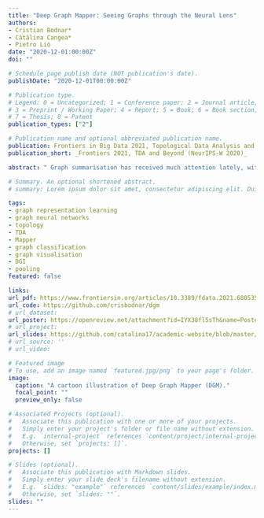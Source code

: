 ```yaml
---
title: "Deep Graph Mapper: Seeing Graphs through the Neural Lens"
authors:
- Cristian Bodnar*
- Cătălina Cangea*
- Pietro Liò
date: "2020-12-01:00:00Z"
doi: ""

# Schedule page publish date (NOT publication's date).
publishDate: "2020-12-01T00:00:00Z"

# Publication type.
# Legend: 0 = Uncategorized; 1 = Conference paper; 2 = Journal article;
# 3 = Preprint / Working Paper; 4 = Report; 5 = Book; 6 = Book section;
# 7 = Thesis; 8 = Patent
publication_types: ["2"]

# Publication name and optional abbreviated publication name.
publication: Frontiers in Big Data 2021, Topological Data Analysis and Beyond Workshop (NeurIPS 2020)
publication_short: _Frontiers 2021, TDA and Beyond (NeurIPS-W 2020)_

abstract: " Graph summarisation has received much attention lately, with various works tackling the challenge of defining pooling operators on data regions with arbitrary structures. These contrast the grid-like ones encountered in image inputs, where techniques such as max-pooling have been enough to show empirical success. In this work, we merge the Mapper algorithm with the expressive power of graph neural networks to produce topologically-grounded graph summaries. We demonstrate the suitability of Mapper as a topological framework for graph pooling by proving that Mapper is a generalisation of pooling methods based on soft cluster assignments. Building upon this, we show how easy it is to design novel pooling algorithms that obtain competitive results with other state-of-the-art methods."

# Summary. An optional shortened abstract.
# summary: Lorem ipsum dolor sit amet, consectetur adipiscing elit. Duis posuere tellus ac convallis placerat. Proin tincidunt magna sed ex sollicitudin condimentum.

tags:
- graph representation learning
- graph neural networks
- topology
- TDA
- Mapper
- graph classification
- graph visualisation
- DGI
- pooling
featured: false

links:
url_pdf: https://www.frontiersin.org/articles/10.3389/fdata.2021.680535/abstract
url_code: https://github.com/crisbodnar/dgm
# url_dataset: 
url_poster: https://openreview.net/attachment?id=IYX38fl5sTh&name=Poster
# url_project:
url_slides: https://github.com/catalina17/academic-website/blob/master/content/talk/mila_grg_feb20/DGM_Presentation.pdf
# url_source: ''
# url_video: 

# Featured image
# To use, add an image named `featured.jpg/png` to your page's folder.
image:
  caption: "A cartoon illustration of Deep Graph Mapper (DGM)."
  focal_point: ""
  preview_only: false

# Associated Projects (optional).
#   Associate this publication with one or more of your projects.
#   Simply enter your project's folder or file name without extension.
#   E.g. `internal-project` references `content/project/internal-project/index.md`.
#   Otherwise, set `projects: []`.
projects: []

# Slides (optional).
#   Associate this publication with Markdown slides.
#   Simply enter your slide deck's filename without extension.
#   E.g. `slides: "example"` references `content/slides/example/index.md`.
#   Otherwise, set `slides: ""`.
slides: ""
---
```

